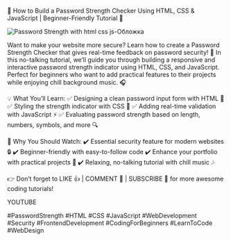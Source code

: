 🔐 How to Build a Password Strength Checker Using HTML, CSS & JavaScript | Beginner-Friendly Tutorial 🚀

![Password Strength with html css js-Обложка](https://github.com/user-attachments/assets/decf30f5-8e9e-43f6-bfc9-1563975d10ed)

Want to make your website more secure? Learn how to create a Password Strength Checker that gives real-time feedback on password security! 🔑 In this no-talking tutorial, we’ll guide you through building a responsive and interactive password strength indicator using HTML, CSS, and JavaScript. Perfect for beginners who want to add practical features to their projects while enjoying chill background music. 🎧

💡 What You’ll Learn:
✅ Designing a clean password input form with HTML 📝
✅ Styling the strength indicator with CSS 🎨
✅ Adding real-time validation with JavaScript ⚡
✅ Evaluating password strength based on length, numbers, symbols, and more 🔍

🚀 Why You Should Watch:
✔️ Essential security feature for modern websites 🔒
✔️ Beginner-friendly with easy-to-follow code
✔️ Enhance your portfolio with practical projects 💼
✔️ Relaxing, no-talking tutorial with chill music 🎶

👉 Don’t forget to LIKE 👍 | COMMENT 💬 | SUBSCRIBE 🔔 for more awesome coding tutorials!

YOUTUBE


#PasswordStrength #HTML #CSS #JavaScript #WebDevelopment #Security #FrontendDevelopment #CodingForBeginners #LearnToCode #WebDesign
